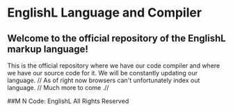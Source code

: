 # EnglishL Language and Compiler
## Welcome to the official repository of the EnglishL markup language!
This is the official repository where we have our code compiler and where we have our source code for it. We will be constantly updating our language. //
As of right now browsers can't unfortunately index out language. //
Much more to come .//

##M N Code: EnglishL All Rights Reserved
